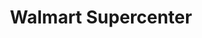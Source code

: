 ---
title: "Walmart Supercenter"
url: /mobile/walmart-supercenter-rangeline-service-road-south/
shop: supermarket
---